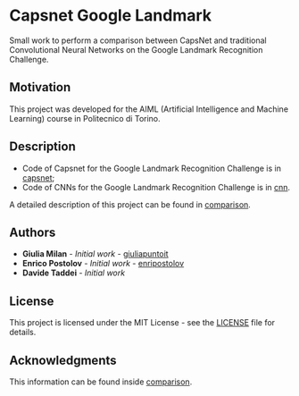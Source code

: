 # Capsnet Google Landmark

Small work to perform a comparison between CapsNet and traditional Convolutional Neural Networks on the Google Landmark Recognition Challenge.

## Motivation

This project was developed for the AIML (Artificial Intelligence and Machine Learning) course in Politecnico di Torino. 

## Description

* Code of Capsnet for the Google Landmark Recognition Challenge is in [capsnet](https://github.com/giuliapuntoit/CapsnetGoogleLandmark/blob/main/project_CapsNet.ipynb);
* Code of CNNs for the Google Landmark Recognition Challenge is in [cnn](https://github.com/giuliapuntoit/CapsnetGoogleLandmark/blob/main/project_VGG16.ipynb).

A detailed description of this project can be found in [comparison](https://github.com/giuliapuntoit/CapsnetGoogleLandmark/blob/main/AIML_projectfinal.pdf).

## Authors

* **Giulia Milan** - *Initial work* - [giuliapuntoit](https://github.com/giuliapuntoit)
* **Enrico Postolov** - *Initial work* - [enripostolov](https://github.com/enripostolov)
* **Davide Taddei** - *Initial work*

## License

This project is licensed under the MIT License - see the [LICENSE](LICENSE) file for details.

## Acknowledgments

This information can be found inside [comparison](https://github.com/giuliapuntoit/CapsnetGoogleLandmark/blob/main/AIML_projectfinal.pdf).
